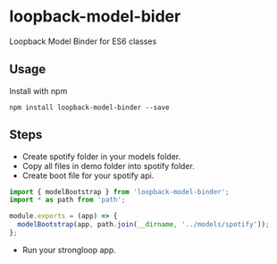 # loopback-model-bider
Loopback Model Binder for ES6 classes

## Usage

Install with npm

```
npm install loopback-model-binder --save
```

## Steps
* Create spotify folder in your models folder.
* Copy all files in demo folder into spotify folder.
* Create boot file for your spotify api.
```javascript
import { modelBootstrap } from 'loopback-model-binder';
import * as path from 'path';

module.exports = (app) => {
  modelBootstrap(app, path.join(__dirname, '../models/spotify'));
};
```
* Run your strongloop app.
